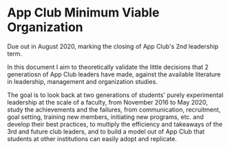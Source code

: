 # App Club Minimum Viable Organization

Due out in August 2020, marking the closing of App Club's 2nd leadership term. 

In this document I aim to theoretically validate the little decisions that 2 generatiosn of App Club leaders have made, against the available literature in leadership, management and organization studies.

The goal is to look back at two generations of students' purely experimental leadership at the scale of a faculty, from November 2016 to May 2020, study the achievements and the failures, from communication, recruitment, goal setting, training new members, initiating new programs, etc. and develop their best practices, to multiply the efficiency and takeaways of the 3rd and future club leaders, and to build a model out of App Club that students at other institutions can easily adopt and replicate.


